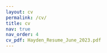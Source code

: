 ```yaml
---
layout: cv
permalink: /cv/
title: cv
nav: true
nav_order: 4
cv_pdf: Hayden_Resume_June_2023.pdf
---
```

